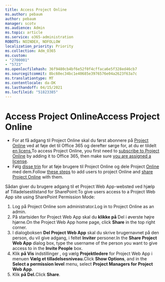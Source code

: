 ```yaml
---
title: Access Project Online
ms.author: pebaum
author: pebaum
manager: scotv
ms.audience: Admin
ms.topic: article
ms.service: o365-administration
ROBOTS: NOINDEX, NOFOLLOW
localization_priority: Priority
ms.collection: Adm_O365
ms.custom:
- "2700001"
- "5723"
ms.openlocfilehash: 36f9480cb4bf6e52f0f4cffaca6e5f328ed46cb7
ms.sourcegitcommit: 8bc60ec34bc1e40685e3976576e04a2623f63a7c
ms.translationtype: MT
ms.contentlocale: da-DK
ms.lasthandoff: 04/15/2021
ms.locfileid: "51823385"
---
```

# <a name="access-project-online"></a><span data-ttu-id="90b10-102">Access Project Online</span><span class="sxs-lookup"><span data-stu-id="90b10-102">Access Project Online</span></span>

- <span data-ttu-id="90b10-103">For at få adgang til Project Online skal du først abonnere på [Project Online](https://docs.microsoft.com/ProjectOnline/get-started-with-project-online) ved at føje det til Office 365 og derefter sørge for, at du er tildelt [en licens.](https://docs.microsoft.com/ProjectOnline/step-1-sign-up-for-project-online#next-make-sure-you-can-get-in)</span><span class="sxs-lookup"><span data-stu-id="90b10-103">To access Project Online, you first need to [subscribe to Project Online](https://docs.microsoft.com/ProjectOnline/get-started-with-project-online) by adding it to Office 365, then make sure [you are assigned a license](https://docs.microsoft.com/ProjectOnline/step-1-sign-up-for-project-online#next-make-sure-you-can-get-in).</span></span>
- <span data-ttu-id="90b10-104">Følg [disse trin](https://docs.microsoft.com/ProjectOnline/step-2-add-people-to-project-online) for at føje brugere til Project Online og dele Project [Online](https://docs.microsoft.com/ProjectOnline/step-2-add-people-to-project-online#4-finally-share-project-online-with-the-people-you-added) med dem.</span><span class="sxs-lookup"><span data-stu-id="90b10-104">Follow [these steps](https://docs.microsoft.com/ProjectOnline/step-2-add-people-to-project-online) to add users to project Online and [share Project Online](https://docs.microsoft.com/ProjectOnline/step-2-add-people-to-project-online#4-finally-share-project-online-with-the-people-you-added) with them.</span></span>

<span data-ttu-id="90b10-105">Sådan giver du brugere adgang til et Project Web App-websted ved hjælp af Tilladelsestilstand for SharePoint:</span><span class="sxs-lookup"><span data-stu-id="90b10-105">To give users access to a Project Web App site using SharePoint Permission Mode:</span></span>

1. <span data-ttu-id="90b10-106">Log på Project Online som administrator.</span><span class="sxs-lookup"><span data-stu-id="90b10-106">Log in to Project Online as an admin.</span></span>
2. <span data-ttu-id="90b10-107">På startsiden for Project Web App skal du **klikke på** Del i øverste højre hjørne.</span><span class="sxs-lookup"><span data-stu-id="90b10-107">On the Project Web App home page, click **Share** in the top right corner.</span></span>
3. <span data-ttu-id="90b10-108">I dialogboksen **Del Project Web App** skal du skrive brugernavnet på den person, du vil give adgang, i feltet **Inviter** personer.</span><span class="sxs-lookup"><span data-stu-id="90b10-108">In the **Share Project Web App** dialog box, type the username of the person you want to give access to in the **Invite People** box.</span></span>
4. <span data-ttu-id="90b10-109">Klik **på Vis** indstillinger , og vælg **Projektledere** for Project Web App i menuen **Vælg et tilladelsesniveau.**</span><span class="sxs-lookup"><span data-stu-id="90b10-109">Click **Show Options**, and in the **Select a permission level** menu, select **Project Managers for Project Web App**.</span></span>
5. <span data-ttu-id="90b10-110">Klik **på Del.**</span><span class="sxs-lookup"><span data-stu-id="90b10-110">Click **Share**.</span></span>
